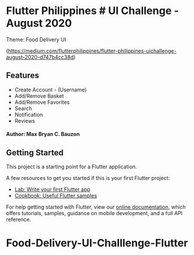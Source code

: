 # Flutter Philippines # UI Challenge - August 2020

Theme: Food Delivery UI

(https://medium.com/flutterphilippines/flutter-philippines-uichallenge-august-2020-d747b4cc38d)

## Features
- Create Account - (Username)
- Add/Remove Basket
- Add/Remove Favorites
- Search
- Notification  
- Reviews


#### Author: Max Bryan C. Bauzon

## Getting Started

This project is a starting point for a Flutter application.

A few resources to get you started if this is your first Flutter project:

- [Lab: Write your first Flutter app](https://flutter.dev/docs/get-started/codelab)
- [Cookbook: Useful Flutter samples](https://flutter.dev/docs/cookbook)

For help getting started with Flutter, view our
[online documentation](https://flutter.dev/docs), which offers tutorials,
samples, guidance on mobile development, and a full API reference.
# Food-Delivery-UI-Challlenge-Flutter
